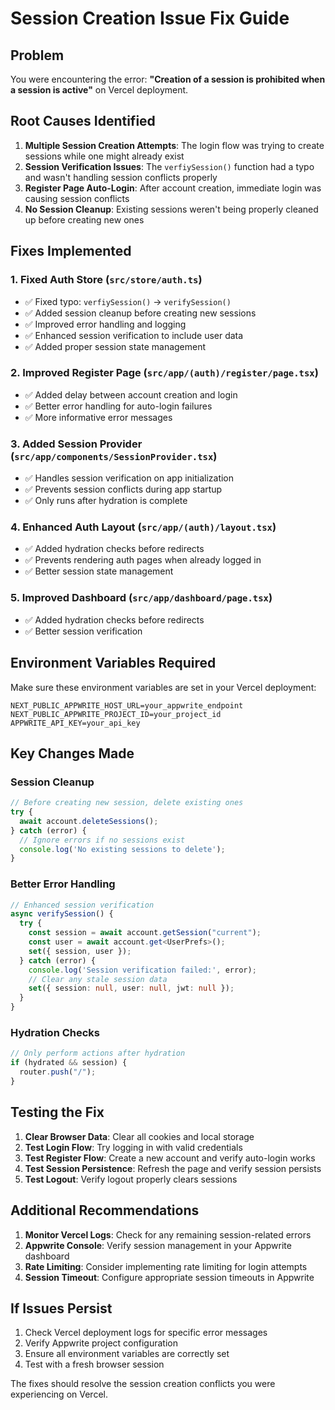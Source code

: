# Session Creation Issue Fix Guide

## Problem
You were encountering the error: **"Creation of a session is prohibited when a session is active"** on Vercel deployment.

## Root Causes Identified

1. **Multiple Session Creation Attempts**: The login flow was trying to create sessions while one might already exist
2. **Session Verification Issues**: The `verfiySession()` function had a typo and wasn't handling session conflicts properly
3. **Register Page Auto-Login**: After account creation, immediate login was causing session conflicts
4. **No Session Cleanup**: Existing sessions weren't being properly cleaned up before creating new ones

## Fixes Implemented

### 1. Fixed Auth Store (`src/store/auth.ts`)
- ✅ Fixed typo: `verfiySession()` → `verifySession()`
- ✅ Added session cleanup before creating new sessions
- ✅ Improved error handling and logging
- ✅ Enhanced session verification to include user data
- ✅ Added proper session state management

### 2. Improved Register Page (`src/app/(auth)/register/page.tsx`)
- ✅ Added delay between account creation and login
- ✅ Better error handling for auto-login failures
- ✅ More informative error messages

### 3. Added Session Provider (`src/app/components/SessionProvider.tsx`)
- ✅ Handles session verification on app initialization
- ✅ Prevents session conflicts during app startup
- ✅ Only runs after hydration is complete

### 4. Enhanced Auth Layout (`src/app/(auth)/layout.tsx`)
- ✅ Added hydration checks before redirects
- ✅ Prevents rendering auth pages when already logged in
- ✅ Better session state management

### 5. Improved Dashboard (`src/app/dashboard/page.tsx`)
- ✅ Added hydration checks before redirects
- ✅ Better session verification

## Environment Variables Required

Make sure these environment variables are set in your Vercel deployment:

```env
NEXT_PUBLIC_APPWRITE_HOST_URL=your_appwrite_endpoint
NEXT_PUBLIC_APPWRITE_PROJECT_ID=your_project_id
APPWRITE_API_KEY=your_api_key
```

## Key Changes Made

### Session Cleanup
```typescript
// Before creating new session, delete existing ones
try {
  await account.deleteSessions();
} catch (error) {
  // Ignore errors if no sessions exist
  console.log('No existing sessions to delete');
}
```

### Better Error Handling
```typescript
// Enhanced session verification
async verifySession() {
  try {
    const session = await account.getSession("current");
    const user = await account.get<UserPrefs>();
    set({ session, user });
  } catch (error) {
    console.log('Session verification failed:', error);
    // Clear any stale session data
    set({ session: null, user: null, jwt: null });
  }
}
```

### Hydration Checks
```typescript
// Only perform actions after hydration
if (hydrated && session) {
  router.push("/");
}
```

## Testing the Fix

1. **Clear Browser Data**: Clear all cookies and local storage
2. **Test Login Flow**: Try logging in with valid credentials
3. **Test Register Flow**: Create a new account and verify auto-login works
4. **Test Session Persistence**: Refresh the page and verify session persists
5. **Test Logout**: Verify logout properly clears sessions

## Additional Recommendations

1. **Monitor Vercel Logs**: Check for any remaining session-related errors
2. **Appwrite Console**: Verify session management in your Appwrite dashboard
3. **Rate Limiting**: Consider implementing rate limiting for login attempts
4. **Session Timeout**: Configure appropriate session timeouts in Appwrite

## If Issues Persist

1. Check Vercel deployment logs for specific error messages
2. Verify Appwrite project configuration
3. Ensure all environment variables are correctly set
4. Test with a fresh browser session

The fixes should resolve the session creation conflicts you were experiencing on Vercel. 